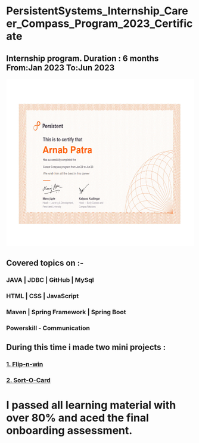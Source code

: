 # PersistentSystems_Internship_Career_Compass_Program_2023_Certificate
## Internship program. Duration : 6 months From:Jan 2023 To:Jun 2023
<img src="./PSL6monthInternshipCertificate.png" height="450px" width="620px">

## Covered topics on :-
### JAVA | JDBC | GitHub | MySql
### HTML | CSS | JavaScript
### Maven | Spring Framework | Spring Boot
### Powerskill - Communication

## During this time i made two mini projects :
### <a href="https://github.com/Arnab-Patra006/Flip-n-Win">1. Flip-n-win</a>

### <a href="#">2. Sort-O-Card</a>

# I passed all learning material with over 80% and aced the final onboarding assessment.